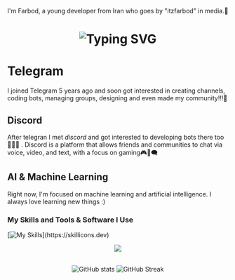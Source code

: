 I'm Farbod, a young developer from Iran who goes by "itzfarbod" in media.📶

<h1 align="center"><img src="https://readme-typing-svg.demolab.com?font=Jetbrains+Mono&size=35&duration=3000&pause=1000&color=A4E3F8&center=true&vCenter=true&width=1000&height=40&lines=Hi%2C+I'm+Farbod;+Discord+and+Telegram+Bot+Developer;I+love+creating+and+coding+cool+bots;Also%2C+I'm+interested+in+managing+communities;Welcome+to+my+GitHub+profile!" alt="Typing SVG" /></h1>

# Telegram

I joined Telegram 5 years ago and soon got interested in creating channels, coding bots, managing groups, designing and even made my community!!!🤖

## Discord

After telegran I met *discord* and got interested to developing bots there too👨🏻‍💻 . Discord is a platform that allows friends and communities to chat via voice, video, and text, with a focus on gaming🎮💬🗨️

## AI & Machine Learning

Right now, I'm focused on machine learning and artificial intelligence. I always love learning new things :)

### My Skills and Tools & Software I Use

[![My Skills](https://skillicons.dev/icons?i=discord,bots,github,gmail,instagram,py,stackoverflow,vscode,)](https://skillicons.dev)

<div align="center">
<img src= "https://user-images.githubusercontent.com/74038190/212257472-08e52665-c503-4bd9-aa20-f5a4dae769b5.gif"
</div>
<br><br>

![GitHub stats](https://github-readme-stats.vercel.app/api?username=itzfarbod&count_private=true&show_icons=true&title_color=57cdf1&text_color=ffffff&icon_color=57cdf1&border_color=0d1117&bg_color=0d1117)
![GitHub Streak](https://streak-stats.demolab.com/?user=itzfarbod&background=0d1117&border=0d1117&stroke=57cdf1&ring=57cdf1&fire=57cdf1&currStreakNum=57cdf1&sideNums=57cdf1&currStreakLabel=57cdf1&sideLabels=57cdf1&dates=ffffff)
#


